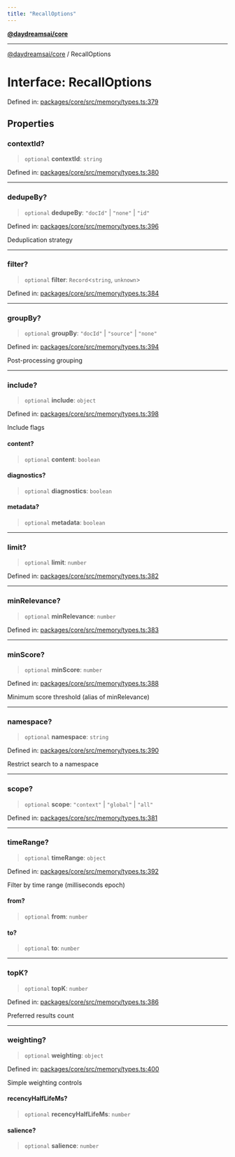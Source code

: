 ```yaml
---
title: "RecallOptions"
---
```


[**@daydreamsai/core**](./api-reference.md)

***

[@daydreamsai/core](./api-reference.md) / RecallOptions

# Interface: RecallOptions

Defined in: [packages/core/src/memory/types.ts:379](https://github.com/dojoengine/daydreams/blob/612e9304717c546d301f9cac8c204de734cac957/packages/core/src/memory/types.ts#L379)

## Properties

### contextId?

> `optional` **contextId**: `string`

Defined in: [packages/core/src/memory/types.ts:380](https://github.com/dojoengine/daydreams/blob/612e9304717c546d301f9cac8c204de734cac957/packages/core/src/memory/types.ts#L380)

***

### dedupeBy?

> `optional` **dedupeBy**: `"docId"` \| `"none"` \| `"id"`

Defined in: [packages/core/src/memory/types.ts:396](https://github.com/dojoengine/daydreams/blob/612e9304717c546d301f9cac8c204de734cac957/packages/core/src/memory/types.ts#L396)

Deduplication strategy

***

### filter?

> `optional` **filter**: `Record`\<`string`, `unknown`\>

Defined in: [packages/core/src/memory/types.ts:384](https://github.com/dojoengine/daydreams/blob/612e9304717c546d301f9cac8c204de734cac957/packages/core/src/memory/types.ts#L384)

***

### groupBy?

> `optional` **groupBy**: `"docId"` \| `"source"` \| `"none"`

Defined in: [packages/core/src/memory/types.ts:394](https://github.com/dojoengine/daydreams/blob/612e9304717c546d301f9cac8c204de734cac957/packages/core/src/memory/types.ts#L394)

Post-processing grouping

***

### include?

> `optional` **include**: `object`

Defined in: [packages/core/src/memory/types.ts:398](https://github.com/dojoengine/daydreams/blob/612e9304717c546d301f9cac8c204de734cac957/packages/core/src/memory/types.ts#L398)

Include flags

#### content?

> `optional` **content**: `boolean`

#### diagnostics?

> `optional` **diagnostics**: `boolean`

#### metadata?

> `optional` **metadata**: `boolean`

***

### limit?

> `optional` **limit**: `number`

Defined in: [packages/core/src/memory/types.ts:382](https://github.com/dojoengine/daydreams/blob/612e9304717c546d301f9cac8c204de734cac957/packages/core/src/memory/types.ts#L382)

***

### minRelevance?

> `optional` **minRelevance**: `number`

Defined in: [packages/core/src/memory/types.ts:383](https://github.com/dojoengine/daydreams/blob/612e9304717c546d301f9cac8c204de734cac957/packages/core/src/memory/types.ts#L383)

***

### minScore?

> `optional` **minScore**: `number`

Defined in: [packages/core/src/memory/types.ts:388](https://github.com/dojoengine/daydreams/blob/612e9304717c546d301f9cac8c204de734cac957/packages/core/src/memory/types.ts#L388)

Minimum score threshold (alias of minRelevance)

***

### namespace?

> `optional` **namespace**: `string`

Defined in: [packages/core/src/memory/types.ts:390](https://github.com/dojoengine/daydreams/blob/612e9304717c546d301f9cac8c204de734cac957/packages/core/src/memory/types.ts#L390)

Restrict search to a namespace

***

### scope?

> `optional` **scope**: `"context"` \| `"global"` \| `"all"`

Defined in: [packages/core/src/memory/types.ts:381](https://github.com/dojoengine/daydreams/blob/612e9304717c546d301f9cac8c204de734cac957/packages/core/src/memory/types.ts#L381)

***

### timeRange?

> `optional` **timeRange**: `object`

Defined in: [packages/core/src/memory/types.ts:392](https://github.com/dojoengine/daydreams/blob/612e9304717c546d301f9cac8c204de734cac957/packages/core/src/memory/types.ts#L392)

Filter by time range (milliseconds epoch)

#### from?

> `optional` **from**: `number`

#### to?

> `optional` **to**: `number`

***

### topK?

> `optional` **topK**: `number`

Defined in: [packages/core/src/memory/types.ts:386](https://github.com/dojoengine/daydreams/blob/612e9304717c546d301f9cac8c204de734cac957/packages/core/src/memory/types.ts#L386)

Preferred results count

***

### weighting?

> `optional` **weighting**: `object`

Defined in: [packages/core/src/memory/types.ts:400](https://github.com/dojoengine/daydreams/blob/612e9304717c546d301f9cac8c204de734cac957/packages/core/src/memory/types.ts#L400)

Simple weighting controls

#### recencyHalfLifeMs?

> `optional` **recencyHalfLifeMs**: `number`

#### salience?

> `optional` **salience**: `number`
